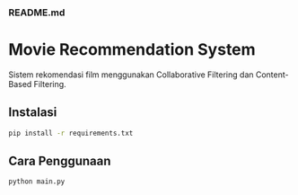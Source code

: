 ### README.md
# Movie Recommendation System
Sistem rekomendasi film menggunakan Collaborative Filtering dan Content-Based Filtering.

## Instalasi
```sh
pip install -r requirements.txt
```

## Cara Penggunaan
```sh
python main.py
